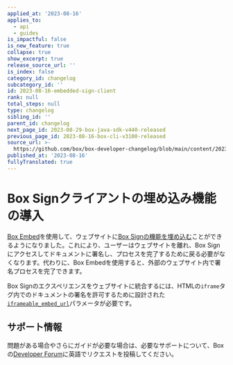 ```yaml
---
applied_at: '2023-08-16'
applies_to:
  - api
  - guides
is_impactful: false
is_new_feature: true
collapse: true
show_excerpt: true
release_source_url: ''
is_index: false
category_id: changelog
subcategory_id: ''
id: 2023-08-16-embedded-sign-client
rank: null
total_steps: null
type: changelog
sibling_id: ''
parent_id: changelog
next_page_id: 2023-08-29-box-java-sdk-v440-released
previous_page_id: 2023-08-16-box-cli-v3100-released
source_url: >-
  https://github.com/box/box-developer-changelog/blob/main/content/2023/08-16-embedded-sign-client.md
published_at: '2023-08-16'
fullyTranslated: true
---
```

# Box Signクライアントの埋め込み機能の導入

[Box Embed][1]を使用して、ウェブサイトに[Box Signの機能を埋め込む][2]ことができるようになりました。これにより、ユーザーはウェブサイトを離れ、Box Signにアクセスしてドキュメントに署名し、プロセスを完了するために戻る必要がなくなります。代わりに、Box Embedを使用すると、外部のウェブサイト内で署名プロセスを完了できます。

Box Signのエクスペリエンスをウェブサイトに統合するには、HTMLの`iframe`タグ内でのドキュメントの署名を許可するために設計された[`iframeable_embed_url`][3]パラメータが必要です。

<!-- more -->

## サポート情報

問題がある場合やさらにガイドが必要な場合は、必要なサポートについて、Boxの[Developer Forum][4]に英語でリクエストを投稿してください。

[1]: g://embed/box-embed

[2]: g://box-sign/create-sign-request#embedded-sign-client

[3]: r://sign-request#param-signers-iframeable_embed_url

[4]: https://forum.box.com/
